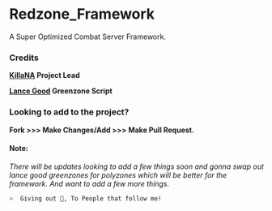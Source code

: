 # Redzone_Framework
A Super Optimized Combat Server Framework.

### Credits
**[KillaNA](https://www.google.com/search?q=god&oq=god+&aqs=chrome..69i57j69i59.1768j0j9&sourceid=chrome&ie=UTF-8) Project Lead**

**[Lance Good](https://www.google.com/search?q=god&oq=god+&aqs=chrome..69i57j69i59.1768j0j9&sourceid=chrome&ie=UTF-8) Greenzone Script**

### Looking to add to the project?
**Fork >>> Make Changes/Add >>> Make Pull Request.**

#### Note: 
*There will be updates looking to add a few things soon and gonna swap out lance good greenzones for polyzones which will be better for the framework. And want to add a few more things.*


```zsh
>  Giving out 🍪, To People that follow me!
```
